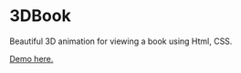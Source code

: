 # 3DBook


Beautiful 3D animation for viewing a book using Html, CSS.

[Demo here.](https://ishkapoor2000.github.io/3DBook/)
